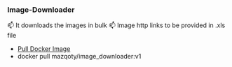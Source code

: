 ### Image-Downloader
📫  It downloads the images in bulk
📫  Image http links to be provided in .xls file
* [Pull Docker Image](https://hub.docker.com/r/mazqoty/image_downloader/tags)
* docker pull mazqoty/image_downloader:v1
